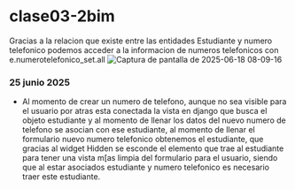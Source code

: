 # clase03-2bim

Gracias a la relacion que existe entre las entidades Estudiante y numero telefonico podemos acceder a la informacion de numeros telefonicos con e.numerotelefonico_set.all
![Captura de pantalla de 2025-06-18 08-09-16](https://github.com/user-attachments/assets/1af4c3c5-3f41-4738-9ff7-1016e14ae888)

### 25 junio 2025


* Al momento de crear un numero de telefono, aunque no sea visible para el usuario por atras esta conectada la vista en django que busca el objeto estudiante y al momento de llenar los datos del nuevo numero de telefono se asocian con ese estudiante, al momento de llenar el formulario nuevo numero telefonico obtenemos el estudiante, que gracias al widget Hidden se esconde el elemento que trae al estudiante para tener una vista m[as limpia del formulario para el usuario, siendo que al estar asociados estudiante y numero telefonico es necesario traer este estudiante.

